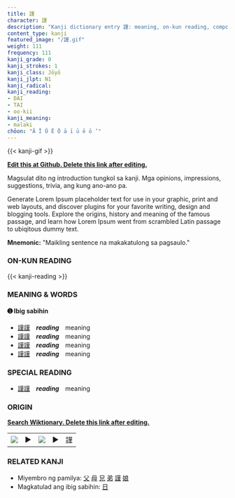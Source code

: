 ```yaml
---
title: 謹
character: 謹
description: "Kanji dictionary entry 謹: meaning, on-kun reading, compounds, origin, related kanji"
content_type: kanji
featured_image: "/謹.gif"
weight: 111
frequency: 111
kanji_grade: 0
kanji_strokes: 1
kanji_class: Jōyō
kanji_jlpt: N1
kanji_radical: 
kanji_reading: 
- DAI
- TAI
- oo-kii
kanji_meaning:
- malaki
chōon: "Ā Ī Ū Ē Ō ā ī ū ē ō ’"
---
```

[//]: # (Don't edit the line below. Kanji animated GIF code is automatically generated.)
{{< kanji-gif >}}

[//]: # (Edit below this line.)

**[Edit this at Github. Delete this link after editing.](https://github.com/tim0g/tim/tree/main/content/kanji/謹/index.md)**

Magsulat dito ng introduction tungkol sa kanji. Mga opinions, impressions, suggestions, trivia, ang kung ano-ano pa.

Generate Lorem Ipsum placeholder text for use in your graphic, print and web layouts, and discover plugins for your favorite writing, design and blogging tools. Explore the origins, history and meaning of the famous passage, and learn how Lorem Ipsum went from scrambled Latin passage to ubiqitous dummy text.
 
**Mnemonic:** "Maikling sentence na makakatulong sa pagsaulo."

### ON-KUN READING

[//]: # (Don't edit the line below. ON-KUN READING code is automatically generated.)
{{< kanji-reading >}}

### MEANING & WORDS

#### ➊ **Ibig sabihin**
  - [謹](../謹)[謹](../謹)　***reading***　meaning
  - [謹](../謹)[謹](../謹)　***reading***　meaning
  - [謹](../謹)[謹](../謹)　***reading***　meaning
  - [謹](../謹)[謹](../謹)　***reading***　meaning

### SPECIAL READING
  - [謹](../謹)[謹](../謹)　***reading***　meaning

### ORIGIN

**[Search Wiktionary. Delete this link after editing.](https://wiktionary.org/wiki/謹)**
<table class="kanji-table"><tr><td>
<img src="60px-謹-bronze.svg.png">
</td><td>▶</td><td>
<img src="60px-謹-oracle.svg.png">
</td><td>▶</td>
<td class="kanji-origin">謹</td>
</tr></table>

### RELATED KANJI
- Miyembro ng pamilya: [父](../父) [母](../母) [兄](../兄) [弟](../弟) [謹](../謹) [娘](../娘)
- Magkatulad ang ibig sabihin: [日](../日)
